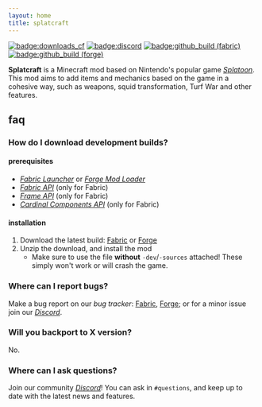 ```yaml
---
layout: home
title: splatcraft
---
```


[![badge:downloads_cf](https://cf.way2muchnoise.eu/full_367816_downloads.svg?badge_style=flat)](https://www.curseforge.com/minecraft/mc-mods/splatcraft)
[![badge:discord](https://img.shields.io/discord/671749458840518656?labelColor=2d2d2d&label=discord&style=flat-square&color=5865F2)](https://discord.splatcraft.net)
[![badge:github_build (fabric)](https://img.shields.io/github/workflow/status/splatcraft/splatcraft-fabric/build?label=build%20%28fabric%29)](https://github.com/splatcraft/splatcraft-fabric)
[![badge:github_build (forge)](https://img.shields.io/github/workflow/status/splatcraft/splatcraft-forge/build?label=build%20%28forge%29)](https://github.com/splatcraft/splatcraft-forge)

**Splatcraft** is a Minecraft mod based on Nintendo's popular game [*Splatoon*](https://wikipedia.org/wiki/Splatoon). This mod aims to add items and mechanics based on the game in a cohesive way, such as weapons, squid transformation, Turf War and other features.

## faq
### How do I download development builds?
#### prerequisites
- [*Fabric Launcher*](https://fabricmc.net/use) or [*Forge Mod Loader*](https://files.minecraftforge.net/net/minecraftforge/forge/index_1.16.5.html)
- [*Fabric API*](https://modrinth.com/mod/fabric-api) (only for Fabric)
- [*Frame API*](https://modrinth.com/mod/frame-api) (only for Fabric)
- [*Cardinal Components API*](https://modrinth.com/mod/cardinal-components-api) (only for Fabric)

#### installation
1. Download the latest build: [Fabric](https://nightly.link/splatcraft/splatcraft-fabric/workflows/build/1.19/libs.zip) or [Forge](https://nightly.link/splatcraft/splatcraft-forge/workflows/build/forge%2Fmajor-updates/libs.zip)
2. Unzip the download, and install the mod
    - Make sure to use the file **without** `-dev`/`-sources` attached! These simply won't work or will crash the game.

### Where can I report bugs?
Make a bug report on our *bug tracker*: [Fabric](https://github.com/splatcraft/splatcraft-fabric/issues), [Forge](https://github.com/splatcraft/splatcraft-forge/issues); or for a minor issue join our [*Discord*](https://discord.splatcraft.net).

### Will you backport to X version?
No.

### Where can I ask questions?
Join our community [*Discord*](https://discord.splatcraft.net)! You can ask in `#questions`, and keep up to date with the latest news and features.

